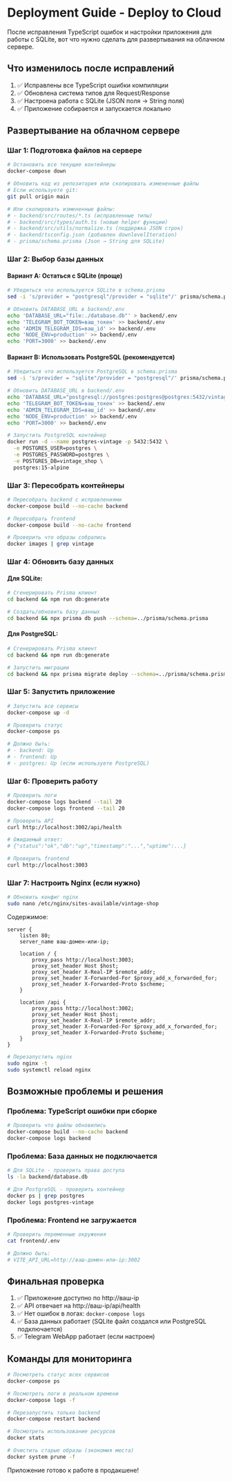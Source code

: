 # Deployment Guide - Deploy to Cloud

После исправления TypeScript ошибок и настройки приложения для работы с SQLite, вот что нужно сделать для развертывания на облачном сервере.

## Что изменилось после исправлений

1. ✅ Исправлены все TypeScript ошибки компиляции
2. ✅ Обновлена система типов для Request/Response
3. ✅ Настроена работа с SQLite (JSON поля → String поля)
4. ✅ Приложение собирается и запускается локально

## Развертывание на облачном сервере

### Шаг 1: Подготовка файлов на сервере

```bash
# Остановить все текущие контейнеры
docker-compose down

# Обновить код из репозитория или скопировать измененные файлы
# Если используете git:
git pull origin main

# Или скопировать измененные файлы:
# - backend/src/routes/*.ts (исправленные типы)
# - backend/src/types/auth.ts (новые helper функции)
# - backend/src/utils/normalize.ts (поддержка JSON строк)
# - backend/tsconfig.json (добавлен downlevelIteration)
# - prisma/schema.prisma (Json → String для SQLite)
```

### Шаг 2: Выбор базы данных

#### Вариант A: Остаться с SQLite (проще)
```bash
# Убедиться что используется SQLite в schema.prisma
sed -i 's/provider = "postgresql"/provider = "sqlite"/' prisma/schema.prisma

# Обновить DATABASE_URL в backend/.env
echo 'DATABASE_URL="file:./database.db"' > backend/.env
echo 'TELEGRAM_BOT_TOKEN=ваш_токен' >> backend/.env
echo 'ADMIN_TELEGRAM_IDS=ваш_id' >> backend/.env
echo 'NODE_ENV=production' >> backend/.env
echo 'PORT=3000' >> backend/.env
```

#### Вариант B: Использовать PostgreSQL (рекомендуется)
```bash
# Убедиться что используется PostgreSQL в schema.prisma
sed -i 's/provider = "sqlite"/provider = "postgresql"/' prisma/schema.prisma

# Обновить DATABASE_URL в backend/.env
echo 'DATABASE_URL="postgresql://postgres:postgres@postgres:5432/vintage_shop?schema=public"' > backend/.env
echo 'TELEGRAM_BOT_TOKEN=ваш_токен' >> backend/.env
echo 'ADMIN_TELEGRAM_IDS=ваш_id' >> backend/.env
echo 'NODE_ENV=production' >> backend/.env
echo 'PORT=3000' >> backend/.env

# Запустить PostgreSQL контейнер
docker run -d --name postgres-vintage -p 5432:5432 \
  -e POSTGRES_USER=postgres \
  -e POSTGRES_PASSWORD=postgres \
  -e POSTGRES_DB=vintage_shop \
  postgres:15-alpine
```

### Шаг 3: Пересобрать контейнеры

```bash
# Пересобрать backend с исправлениями
docker-compose build --no-cache backend

# Пересобрать frontend
docker-compose build --no-cache frontend

# Проверить что образы собрались
docker images | grep vintage
```

### Шаг 4: Обновить базу данных

#### Для SQLite:
```bash
# Сгенерировать Prisma клиент
cd backend && npm run db:generate

# Создать/обновить базу данных
cd backend && npx prisma db push --schema=../prisma/schema.prisma
```

#### Для PostgreSQL:
```bash
# Сгенерировать Prisma клиент
cd backend && npm run db:generate

# Запустить миграции
cd backend && npx prisma migrate deploy --schema=../prisma/schema.prisma
```

### Шаг 5: Запустить приложение

```bash
# Запустить все сервисы
docker-compose up -d

# Проверить статус
docker-compose ps

# Должно быть:
# - backend: Up
# - frontend: Up
# - postgres: Up (если используете PostgreSQL)
```

### Шаг 6: Проверить работу

```bash
# Проверить логи
docker-compose logs backend --tail 20
docker-compose logs frontend --tail 20

# Проверить API
curl http://localhost:3002/api/health

# Ожидаемый ответ:
# {"status":"ok","db":"up","timestamp":"...","uptime":...}

# Проверить frontend
curl http://localhost:3003
```

### Шаг 7: Настроить Nginx (если нужно)

```bash
# Обновить конфиг nginx
sudo nano /etc/nginx/sites-available/vintage-shop
```

Содержимое:
```nginx
server {
    listen 80;
    server_name ваш-домен-или-ip;

    location / {
        proxy_pass http://localhost:3003;
        proxy_set_header Host $host;
        proxy_set_header X-Real-IP $remote_addr;
        proxy_set_header X-Forwarded-For $proxy_add_x_forwarded_for;
        proxy_set_header X-Forwarded-Proto $scheme;
    }

    location /api {
        proxy_pass http://localhost:3002;
        proxy_set_header Host $host;
        proxy_set_header X-Real-IP $remote_addr;
        proxy_set_header X-Forwarded-For $proxy_add_x_forwarded_for;
        proxy_set_header X-Forwarded-Proto $scheme;
    }
}
```

```bash
# Перезапустить nginx
sudo nginx -t
sudo systemctl reload nginx
```

## Возможные проблемы и решения

### Проблема: TypeScript ошибки при сборке
```bash
# Проверить что файлы обновились
docker-compose build --no-cache backend
docker-compose logs backend
```

### Проблема: База данных не подключается
```bash
# Для SQLite - проверить права доступа
ls -la backend/database.db

# Для PostgreSQL - проверить контейнер
docker ps | grep postgres
docker logs postgres-vintage
```

### Проблема: Frontend не загружается
```bash
# Проверить переменные окружения
cat frontend/.env

# Должно быть:
# VITE_API_URL=http://ваш-домен-или-ip:3002
```

## Финальная проверка

1. ✅ Приложение доступно по http://ваш-ip
2. ✅ API отвечает на http://ваш-ip/api/health
3. ✅ Нет ошибок в логах: `docker-compose logs`
4. ✅ База данных работает (SQLite файл создался или PostgreSQL подключается)
5. ✅ Telegram WebApp работает (если настроен)

## Команды для мониторинга

```bash
# Посмотреть статус всех сервисов
docker-compose ps

# Посмотреть логи в реальном времени
docker-compose logs -f

# Перезапустить только backend
docker-compose restart backend

# Посмотреть использование ресурсов
docker stats

# Очистить старые образы (экономия места)
docker system prune -f
```

Приложение готово к работе в продакшене!